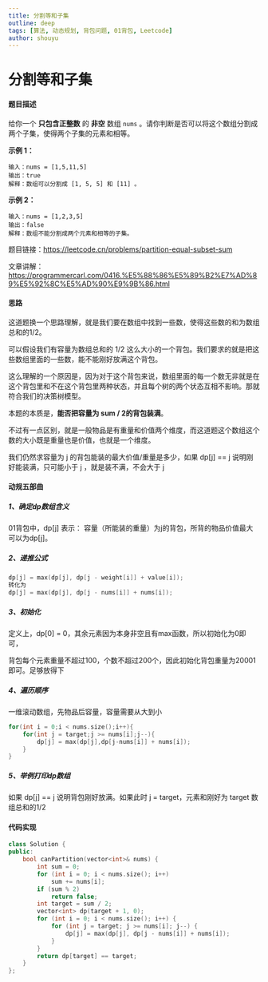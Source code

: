 ```yaml
---
title: 分割等和子集
outline: deep
tags: [算法, 动态规划, 背包问题, 01背包, Leetcode]
author: shouyu
---
```


# 分割等和子集

#### 题目描述

给你一个 **只包含正整数** 的 **非空** 数组 `nums` 。请你判断是否可以将这个数组分割成两个子集，使得两个子集的元素和相等。

 

**示例 1：**

```
输入：nums = [1,5,11,5]
输出：true
解释：数组可以分割成 [1, 5, 5] 和 [11] 。
```

**示例 2：**

```
输入：nums = [1,2,3,5]
输出：false
解释：数组不能分割成两个元素和相等的子集。
```

题目链接：https://leetcode.cn/problems/partition-equal-subset-sum

文章讲解：https://programmercarl.com/0416.%E5%88%86%E5%89%B2%E7%AD%89%E5%92%8C%E5%AD%90%E9%9B%86.html

#### 思路

这道题换一个思路理解，就是我们要在数组中找到一些数，使得这些数的和为数组总和的1/2。

可以假设我们有容量为数组总和的 1/2 这么大小的一个背包。我们要求的就是把这些数组里面的一些数，能不能刚好放满这个背包。

这么理解的一个原因是，因为对于这个背包来说，数组里面的每一个数无非就是在这个背包里和不在这个背包里两种状态，并且每个树的两个状态互相不影响。那就符合我们的决策树模型。

本题的本质是，**能否把容量为 sum / 2的背包装满**。

不过有一点区别，就是一般物品是有重量和价值两个维度，而这道题这个数组这个数的大小既是重量也是价值，也就是一个维度。

我们仍然求容量为 j 的背包能装的最大价值/重量是多少，如果 dp[j] == j 说明刚好能装满，只可能小于 j ，就是装不满，不会大于 j 

#### 动规五部曲

##### 1、确定dp数组含义

01背包中，dp[j] 表示： 容量（所能装的重量）为j的背包，所背的物品价值最大可以为dp[j]。

##### 2、递推公式

```C++
dp[j] = max(dp[j], dp[j - weight[i]] + value[i]);
转化为
dp[j] = max(dp[j], dp[j - nums[i]] + nums[i]);
```

##### 3、初始化

定义上，dp[0] = 0，其余元素因为本身非空且有max函数，所以初始化为0即可，

背包每个元素重量不超过100，个数不超过200个，因此初始化背包重量为20001即可。足够放得下

##### 4、遍历顺序

一维滚动数组，先物品后容量，容量需要从大到小

```C++
for(int i = 0;i < nums.size();i++){
    for(int j = target;j >= nums[i];j--){
        dp[j] = max(dp[j],dp[j-nums[i]] + nums[i]);
    }
}
```

##### 5、举例打印dp数组

如果 dp[j] == j 说明背包刚好放满。如果此时 j = target，元素和刚好为 target 数组总和的1/2

#### 代码实现

```C++
class Solution {
public:
    bool canPartition(vector<int>& nums) {
        int sum = 0;
        for (int i = 0; i < nums.size(); i++)
            sum += nums[i];
        if (sum % 2)
            return false;
        int target = sum / 2;
        vector<int> dp(target + 1, 0);
        for (int i = 0; i < nums.size(); i++) {
            for (int j = target; j >= nums[i]; j--) {
                dp[j] = max(dp[j], dp[j - nums[i]] + nums[i]);
            }
        }
        return dp[target] == target;
    }
};
```

